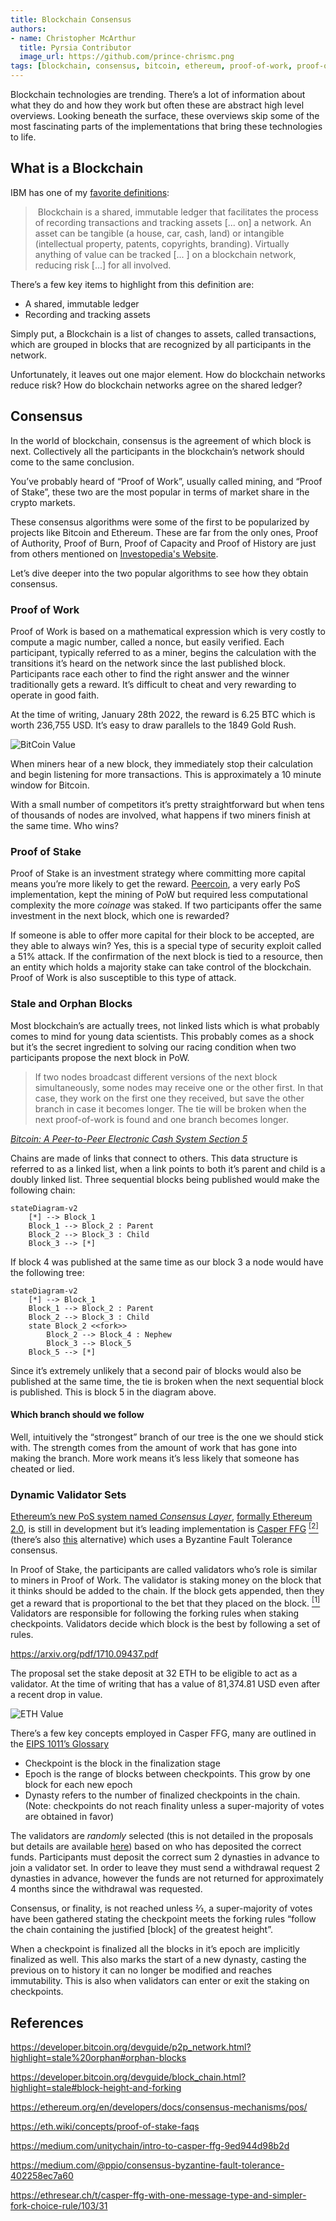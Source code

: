 ```yaml
---
title: Blockchain Consensus
authors:
- name: Christopher McArthur
  title: Pyrsia Contributor
  image_url: https://github.com/prince-chrismc.png
tags: [blockchain, consensus, bitcoin, ethereum, proof-of-work, proof-of-stake]
---
```


Blockchain technologies are trending. There’s a lot of information about what they do and how they work but often these are abstract high level overviews. Looking beneath the surface, these overviews skip some of the most fascinating parts of the implementations that bring these technologies to life.

## What is a Blockchain

IBM has one of my [favorite definitions](https://www.ibm.com/topics/what-is-blockchain):

> Blockchain is a shared, immutable ledger that facilitates the process of recording transactions and tracking assets \[... on] a network.
> An asset can be tangible (a house, car, cash, land) or intangible (intellectual property, patents, copyrights, branding). Virtually
> anything of value can be tracked \[... ] on a blockchain network, reducing risk \[...] for all involved.

There’s a few key items to highlight from this definition are:

- A shared, immutable ledger
- Recording and tracking assets

Simply put, a Blockchain is a list of changes to assets, called transactions, which are grouped in blocks that are recognized by all participants in the network.

Unfortunately, it leaves out one major element. How do blockchain networks reduce risk? How do blockchain networks agree on the shared ledger?

## Consensus

In the world of blockchain, consensus is the agreement of which block is next. Collectively all the participants in the blockchain’s network
should come to the same conclusion.

You’ve probably heard of “Proof of Work”, usually called mining, and “Proof of Stake”, these two are the most popular in terms of market share
in the crypto markets.

These consensus algorithms were some of the first to be popularized by projects like Bitcoin and Ethereum. These are far from the only ones, Proof of Authority, Proof of Burn, Proof of Capacity and Proof of History are just from others mentioned on [Investopedia's Website](https://www.investopedia.com/terms/c/consensus-mechanism-cryptocurrency.asp).

Let’s dive deeper into the two popular algorithms to see how they obtain consensus.

### Proof of Work

Proof of Work is based on a mathematical expression which is very costly to compute a magic number, called a nonce, but easily verified. Each participant, typically referred to as a miner, begins the calculation with the transitions it’s heard on the network since the last published block. Participants race each other to find the right answer and the winner traditionally gets a reward. It’s difficult to cheat and very rewarding to operate in good faith.

At the time of writing, January 28th 2022, the reward is 6.25 BTC which is worth 236,755 USD. It’s easy to draw parallels to the 1849 Gold Rush.

![BitCoin Value](https://lh4.googleusercontent.com/lbGxZlJRF5GlNLNmbQlnS7Rdk0CHU9w2QjyfghfFLKWOa-bz7ZaEq83AWwVwEd4oJXZgUhyBQxzZ_-_6ytuISeQXU1er77nfwYpdoPgaE_8bvQqKFdsLmUVRbuc9NrePRDTtcZ7YbkqgTq5RMg)

When miners hear of a new block, they immediately stop their calculation and begin listening for more transactions. This is approximately a 10 minute window for Bitcoin.

With a small number of competitors it’s pretty straightforward but when tens of thousands of nodes are involved, what happens if two miners finish at the same time. Who wins?

### Proof of Stake

Proof of Stake is an investment strategy where committing more capital means you’re more likely to get the reward. [Peercoin](https://www.peercoin.net/whitepapers/peercoin-paper.pdf), a very early PoS implementation, kept the mining of PoW but required less computational complexity the more _coinage_ was staked. If two participants offer the same investment in the next block, which one is rewarded?

If someone is able to offer more capital for their block to be accepted, are they able to always win? Yes, this is a special type of security exploit called a 51% attack. If the confirmation of the next block is tied to a resource, then an entity which holds a majority stake can take control of the blockchain. Proof of Work is also susceptible to this type of attack.

### Stale and Orphan Blocks

Most blockchain’s are actually trees, not linked lists which is what probably comes to mind for young data scientists. This probably comes as a shock but it’s the secret ingredient to solving our racing condition when two participants propose the next block in PoW.

> If two nodes broadcast different versions of the next block simultaneously, some
> nodes may receive one or the other first. In that case, they work on the first one they received,
> but save the other branch in case it becomes longer.
> The tie will be broken when the next proof-of-work is found and one branch becomes longer.

[_Bitcoin: A Peer-to-Peer Electronic Cash System Section 5_](https://bitcoin.org/bitcoin.pdf)

Chains are made of links that connect to others. This data structure is referred to as a linked list, when a link
points to both it’s parent and child is a doubly linked list. Three sequential blocks being published would make the following chain:

```mermaid
stateDiagram-v2
    [*] --> Block_1
    Block_1 --> Block_2 : Parent
    Block_2 --> Block_3 : Child
    Block_3 --> [*]
```

If block 4 was published at the same time as our block 3 a node would have the following tree:

```mermaid
stateDiagram-v2
    [*] --> Block_1
    Block_1 --> Block_2 : Parent
    Block_2 --> Block_3 : Child
    state Block_2 <<fork>>
        Block_2 --> Block_4 : Nephew
        Block_3 --> Block_5
    Block_5 --> [*]
```

Since it’s extremely unlikely that a second pair of blocks would also be published at the same time, the tie is broken when the next sequential block is published. This is block 5 in the diagram above.

#### Which branch should we follow

Well, intuitively the “strongest” branch of our tree is the one we should stick with. The strength comes from the amount of work that has gone into making the branch. More work means it’s less likely that someone has cheated or lied.

### Dynamic Validator Sets

[Ethereum’s new PoS system named _Consensus Layer_](https://ethereum.org/en/upgrades/merge), [formally Ethereum 2.0](https://blog.ethereum.org/2022/01/24/the-great-eth2-renaming/), is still in development but it’s leading implementation is [Casper FFG](https://arxiv.org/pdf/1710.09437.pdf) [<sup>\[2\]</sup>](https://eips.ethereum.org/EIPS/eip-1011) (there’s also [this](https://vitalik.ca/general/2018/12/05/cbc_casper.html) alternative) which uses a Byzantine Fault Tolerance consensus.

In Proof of Stake, the participants are called validators who’s role is similar to miners in Proof of Work. The validator is staking money on the block that it thinks should be added to the chain. If the block gets appended, then they get a reward that is proportional to the bet that they placed on the block. [<sup>\[1\]</sup>](https://www.chubbydeveloper.com/ethereum-proof-of-stake-casper-ffg-vs-casper-cbc/)<sup> </sup>Validators are responsible for following the forking rules when staking checkpoints. Validators decide which block is the best by following a set of rules.

<https://arxiv.org/pdf/1710.09437.pdf>

The proposal set the stake deposit at 32 ETH to be eligible to act as a validator. At the time of writing that has a value of 81,374.81 USD even after a recent drop in value.

![ETH Value](https://lh6.googleusercontent.com/yqYvnvnQNbf46dzgQQcndXR8eFjm_LYe-6ND4GslxLlyxtZamkv5q6deQjMVayYz9cHNvzh8UbOwcl4Q897KJEJp_mtCHi0x3WvMWN8b9cG-1zDiLnuQ-lQiBaC2H6D66O-8x2umwhzTkWLbJA)

There’s a few key concepts employed in Casper FFG, many are outlined in the [EIPS 1011’s Glossary](https://eips.ethereum.org/EIPS/eip-1011#glossary)

- Checkpoint is the block in the finalization stage
- Epoch is the range of blocks between checkpoints. This grow by one block for each new epoch
- Dynasty refers to the number of finalized checkpoints in the chain. (Note: checkpoints do not reach finality unless a super-majority of votes are obtained in favor)

The validators are _randomly_ selected (this is not detailed in the proposals but details are available [here](https://github.com/ethereum/casper/blob/4adeffce5709fcf2d36f4bc6ac27bbd62747d032/VALIDATOR_GUIDE.md)) based on who has deposited the correct funds. Participants must deposit the correct sum 2 dynasties in advance to join a validator set. In order to leave they must send a withdrawal request 2 dynasties in advance, however the funds are not returned for approximately 4 months since the withdrawal was requested.

Consensus, or finality, is not reached unless ⅔, a super-majority of votes have been gathered stating the checkpoint meets the forking rules “follow the chain containing the justified \[block] of the greatest height”.

When a checkpoint is finalized all the blocks in it’s epoch are implicitly finalized as well. This also marks the start of a new dynasty, casting the previous on to history it can no longer be modified and reaches immutability. This is also when validators can enter or exit the staking on checkpoints.

## References

<https://developer.bitcoin.org/devguide/p2p_network.html?highlight=stale%20orphan#orphan-blocks>

<https://developer.bitcoin.org/devguide/block_chain.html?highlight=stale#block-height-and-forking>

<https://ethereum.org/en/developers/docs/consensus-mechanisms/pos/>

<https://eth.wiki/concepts/proof-of-stake-faqs>

<https://medium.com/unitychain/intro-to-casper-ffg-9ed944d98b2d>

<https://medium.com/@ppio/consensus-byzantine-fault-tolerance-402258ec7a60>

<https://ethresear.ch/t/casper-ffg-with-one-message-type-and-simpler-fork-choice-rule/103/31>
